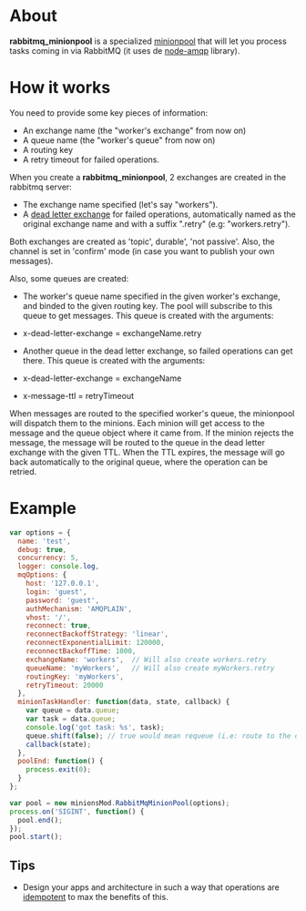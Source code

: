 # About

**rabbitmq_minionpool** is a specialized [minionpool](https://github.com/marcelog/rabbitmq_minionpool) that will let you process tasks coming in
via RabbitMQ (it uses de [node-amqp](https://github.com/postwait/node-amqp) library).

# How it works
You need to provide some key pieces of information:
 * An exchange name (the "worker's exchange" from now on)
 * A queue name (the "worker's queue" from now on)
 * A routing key
 * A retry timeout for failed operations.

When you create a **rabbitmq_minionpool**, 2 exchanges are created in the
rabbitmq server:
 * The exchange name specified (let's say "workers").
 * A [dead letter exchange](http://www.rabbitmq.com/dlx.html) for failed operations, 
 automatically named as the original exchange name and with a suffix ".retry"
 (e.g: "workers.retry").

Both exchanges are created as 'topic', durable', 'not passive'. Also, the channel is
set in 'confirm' mode (in case you want to publish your own messages).

Also, some queues are created:
 * The worker's queue name specified in the given worker's exchange, and binded
 to the given routing key. The pool will subscribe to this queue to get messages.
 This queue is created with the arguments:
  * x-dead-letter-exchange = exchangeName.retry

 * Another queue in the dead letter exchange, so failed operations can get
 there. This queue is created with the arguments:
  * x-dead-letter-exchange = exchangeName
  * x-message-ttl = retryTimeout

When messages are routed to the specified worker's queue, the minionpool will 
dispatch them to the minions. Each minion will get access to the message and the
queue object where it came from. If the minion rejects the message, the message
will be routed to the queue in the dead letter exchange with the given TTL. When
the TTL expires, the message will go back automatically to the original queue,
where the operation can be retried.

# Example

```js
var options = {
  name: 'test',
  debug: true,
  concurrency: 5,
  logger: console.log,
  mqOptions: {
    host: '127.0.0.1',
    login: 'guest',
    password: 'guest',
    authMechanism: 'AMQPLAIN',
    vhost: '/',
    reconnect: true,
    reconnectBackoffStrategy: 'linear',
    reconnectExponentialLimit: 120000,
    reconnectBackoffTime: 1000,
    exchangeName: 'workers',  // Will also create workers.retry
    queueName: 'myWorkers',   // Will also create myWorkers.retry
    routingKey: 'myWorkers',
    retryTimeout: 20000
  },
  minionTaskHandler: function(data, state, callback) {
    var queue = data.queue;
    var task = data.queue;
    console.log('got task: %s', task);
    queue.shift(false); // true would mean requeue (i.e: route to the dlx)
    callback(state);
  },
  poolEnd: function() {
    process.exit(0);
  }
};

var pool = new minionsMod.RabbitMqMinionPool(options);
process.on('SIGINT', function() {
  pool.end();
});
pool.start();
```

## Tips
 * Design your apps and architecture in such a way that operations are [idempotent](http://en.wikipedia.org/wiki/Idempotence) to max the benefits of this.

